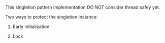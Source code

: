 
This singletion pattern implementation *DO NOT* consider thread safey yet.

Two ways to protect the singletion instance:

1. Early initialization

2. Lock 
